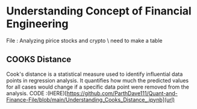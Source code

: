 # Understanding Concept of Financial Engineering 

File : Analyzing pirice stocks and crypto \\ need to make a table 

## COOKS Distance 
Cook's distance is a statistical measure used to identify influential data points in regression analysis. It quantifies how much the predicted values for all cases would change if a specific data point were removed from the analysis.
CODE :(HERE)[https://github.com/ParthDave111/Quant-and-Finance-File/blob/main/Understanding_Cooks_Distance_.ipynb](url)
